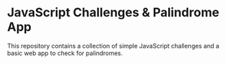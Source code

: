 # JavaScript Challenges & Palindrome App

This repository contains a collection of simple JavaScript challenges and a basic web app to check for palindromes.
